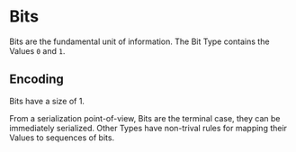 # Bits

Bits are the fundamental unit of information.
The Bit Type contains the Values `0` and `1`.

## Encoding
Bits have a size of 1.

From a serialization point-of-view, Bits are the terminal case, they can be immediately serialized.
Other Types have non-trival rules for mapping their Values to sequences of bits.
